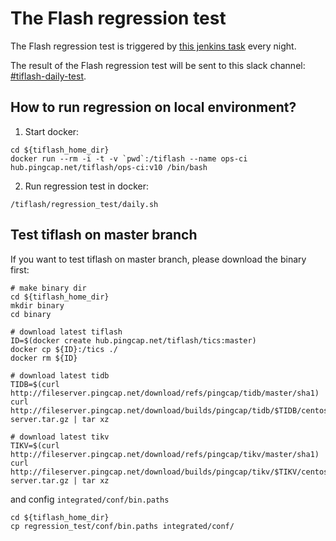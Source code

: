 # The Flash regression test

The Flash regression test is triggered by [this jenkins task](https://internal.pingcap.net/idc-jenkins/job/tiflash_regression_test_daily/) every night.

The result of the Flash regression test will be sent to this slack channel: [#tiflash-daily-test](https://pingcap.slack.com/messages/CQ3EL6Q95).

## How to run regression on local environment?

1. Start docker:

```
cd ${tiflash_home_dir}
docker run --rm -i -t -v `pwd`:/tiflash --name ops-ci hub.pingcap.net/tiflash/ops-ci:v10 /bin/bash
```

2. Run regression test in docker:

```
/tiflash/regression_test/daily.sh
```

## Test tiflash on master branch

If you want to test tiflash on master branch, please download the binary first:

```
# make binary dir
cd ${tiflash_home_dir}
mkdir binary
cd binary

# download latest tiflash
ID=$(docker create hub.pingcap.net/tiflash/tics:master)
docker cp ${ID}:/tics ./
docker rm ${ID}

# download latest tidb
TIDB=$(curl http://fileserver.pingcap.net/download/refs/pingcap/tidb/master/sha1)
curl http://fileserver.pingcap.net/download/builds/pingcap/tidb/$TIDB/centos7/tidb-server.tar.gz | tar xz

# download latest tikv
TIKV=$(curl http://fileserver.pingcap.net/download/refs/pingcap/tikv/master/sha1)
curl http://fileserver.pingcap.net/download/builds/pingcap/tikv/$TIKV/centos7/tikv-server.tar.gz | tar xz
```

and config `integrated/conf/bin.paths`
```
cd ${tiflash_home_dir}
cp regression_test/conf/bin.paths integrated/conf/
```
